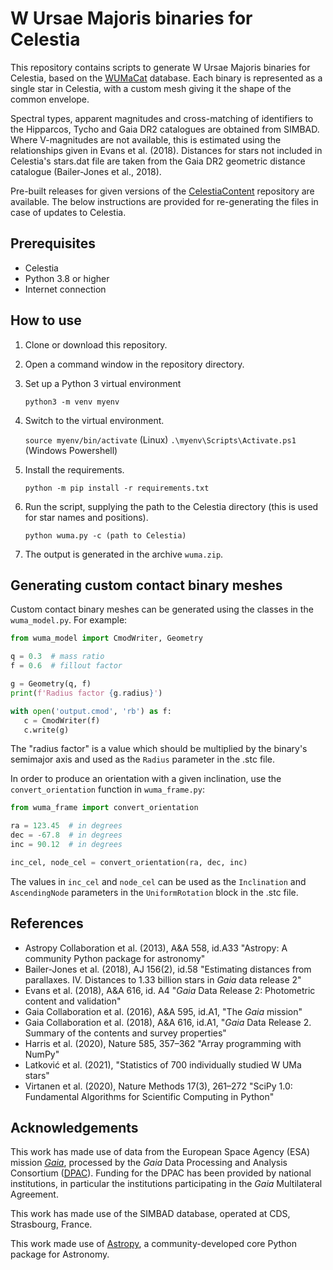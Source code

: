 # W Ursae Majoris binaries for Celestia

This repository contains scripts to generate W Ursae Majoris binaries for
Celestia, based on the [WUMaCat](https://wumacat.aob.rs) database. Each binary
is represented as a single star in Celestia, with a custom mesh giving it the
shape of the common envelope.

Spectral types, apparent magnitudes and cross-matching of identifiers to the
Hipparcos, Tycho and Gaia DR2 catalogues are obtained from SIMBAD. Where
V-magnitudes are not available, this is estimated using the relationships given
in Evans et al. (2018). Distances for stars not included in Celestia's
stars.dat file are taken from the Gaia DR2 geometric distance catalogue
(Bailer-Jones et al., 2018).

Pre-built releases for given versions of the
[CelestiaContent](https://github.com/CelestiaProject/CelestiaContent)
repository are available. The below instructions are provided for re-generating
the files in case of updates to Celestia.

## Prerequisites

- Celestia
- Python 3.8 or higher
- Internet connection

## How to use

1. Clone or download this repository.
2. Open a command window in the repository directory.
3. Set up a Python 3 virtual environment

   `python3 -m venv myenv`

4. Switch to the virtual environment.

   `source myenv/bin/activate` (Linux)
   `.\myenv\Scripts\Activate.ps1` (Windows Powershell)

5. Install the requirements.

   `python -m pip install -r requirements.txt`

6. Run the script, supplying the path to the Celestia directory (this is used
   for star names and positions).

   `python wuma.py -c (path to Celestia)`

7. The output is generated in the archive `wuma.zip`.

## Generating custom contact binary meshes

Custom contact binary meshes can be generated using the classes in the
`wuma_model.py`. For example:

```python
from wuma_model import CmodWriter, Geometry

q = 0.3  # mass ratio
f = 0.6  # fillout factor

g = Geometry(q, f)
print(f'Radius factor {g.radius}')

with open('output.cmod', 'rb') as f:
   c = CmodWriter(f)
   c.write(g)
```

The "radius factor" is a value which should be multiplied by the binary's
semimajor axis and used as the `Radius` parameter in the .stc file.

In order to produce an orientation with a given inclination, use the
`convert_orientation` function in `wuma_frame.py`:

```python
from wuma_frame import convert_orientation

ra = 123.45  # in degrees
dec = -67.8  # in degrees
inc = 90.12  # in degrees

inc_cel, node_cel = convert_orientation(ra, dec, inc)
```

The values in `inc_cel` and `node_cel` can be used as the `Inclination` and
`AscendingNode` parameters in the `UniformRotation` block in the .stc file.

## References

* Astropy Collaboration et al. (2013), A&A 558, id.A33 "Astropy: A community
  Python package for astronomy"
* Bailer-Jones et al. (2018), AJ 156(2), id.58 "Estimating distances from
  parallaxes. IV. Distances to 1.33 billion stars in *Gaia* data release 2"
* Evans et al. (2018), A&A 616, id. A4 "*Gaia* Data Release 2: Photometric
  content and validation"
* Gaia Collaboration et al. (2016), A&A 595, id.A1, "The *Gaia* mission"
* Gaia Collaboration et al. (2018), A&A 616, id.A1, "*Gaia* Data Release 2.
  Summary of the contents and survey properties"
* Harris et al. (2020), Nature 585, 357–362 "Array programming with NumPy"
* Latković et al. (2021), "Statistics of 700 individually studied W UMa stars"
* Virtanen et al. (2020), Nature Methods 17(3), 261–272 "SciPy 1.0: Fundamental
  Algorithms for Scientific Computing in Python"

## Acknowledgements

This work has made use of data from the European Space Agency (ESA) mission
[*Gaia*](https://www.cosmos.esa.int/gaia), processed by the *Gaia* Data
Processing and Analysis Consortium
([DPAC](https://www.cosmos.esa.int/web/gaia/dpac/consortium)). Funding for the
DPAC has been provided by national institutions, in particular the institutions
participating in the *Gaia* Multilateral Agreement.

This work has made use of the SIMBAD database, operated at CDS, Strasbourg,
France.

This work made use of [Astropy](http://www.astropy.org), a community-developed
core Python package for Astronomy.
